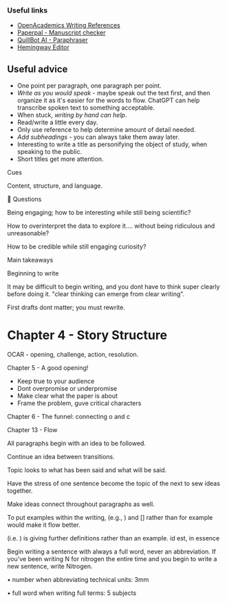 ### Useful links
- [OpenAcademics Writing References](https://www.oacommunity.org/resources)
- [Paperpal - Manuscript checker](https://edit.paperpal.com/documents/de11a755-7810-4717-b3a6-98b3de4351f4)
- [QuillBot AI - Paraphraser](https://quillbot.com/)
- [Hemingway Editor](https://hemingwayapp.com/)
## Useful advice
- One point per paragraph, one paragraph per point.
- *Write as you would speak* - maybe speak out the text first, and then organize it as it's easier for the words to flow. ChatGPT can help transcribe spoken text to something acceptable.
- When stuck, *writing by hand can help*.
- Read/write a little every day.
- Only use reference to help determine amount of detail needed.
- *Add subheadings* - you can always take them away later.
- Interesting to write a title as personifying the object of study, when speaking to the public.
- Short titles get more attention.

Cues

Content, structure, and language.

🤔 Questions

Being engaging; how to be interesting while still being scientific?

How to overinterpret the data to explore it.... without being ridiculous and unreasonable?

How to be credible while still engaging curiosity?

Main takeaways

Beginning to write

It may be difficult to begin writing, and you dont have to think super clearly before doing it. "clear thinking can emerge from clear writing".

First drafts dont matter; you must rewrite.



# Chapter 4 - Story Structure

OCAR - opening, challenge, action, resolution.

Chapter 5 - A good opening!

- Keep true to your audience
- Dont overpromise or underpromise
- Make clear what the paper is about
- Frame the problem, guve critical characters

Chapter 6 - The funnel: connecting o and c

Chapter 13 - Flow

All paragraphs begin with an idea to be followed.

Continue an idea between transitions.

Topic looks to what has been said and what will be said.

Have the stress of one sentence become the topic of the next to sew ideas together.

Make ideas connect throughout paragraphs as well.

To put examples within the writing, (e.g., ) and [] rather than for example would make it flow better.

(i.e. ) is giving further definitions rather than an example. id est, in essence

Begin writing a sentence with always a full word, never an abbreviation. If you've been writing N for nitrogen the entire time and you begin to write a new sentence, write Nitrogen.

• number when abbreviating technical units: 3mm

• full word when writing full terms: 5 subjects